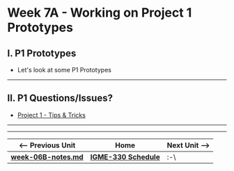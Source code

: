 # Week 7A - Working on Project 1 Prototypes

## I. P1 Prototypes

- Let's look at some P1 Prototypes

<hr>

## II. P1 Questions/Issues?

- [Project 1 - Tips & Tricks](../projects/p1-tips.md)

<hr><hr>


| <-- Previous Unit | Home | Next Unit -->
| --- | --- | --- 
| [**week-06B-notes.md**](week-06B-notes.md)     |  [**IGME-330 Schedule**](../schedule.md) | :-\
